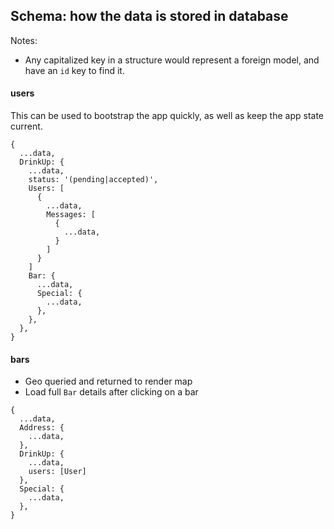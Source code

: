 ## Schema: how the data is stored in database

Notes:
- Any capitalized key in a structure would represent a foreign model, and have an `id` key to find it.

#### users
This can be used to bootstrap the app quickly, as well as keep the app state current.
```
{
  ...data,
  DrinkUp: {
    ...data,
    status: '(pending|accepted)',
    Users: [
      {
        ...data,
        Messages: [
          {
            ...data,
          }
        ]
      }
    ]
    Bar: {
      ...data,
      Special: {
        ...data,
      },
    },
  },
}
```

#### bars
- Geo queried and returned to render map
- Load full `Bar` details after clicking on a bar
```
{
  ...data,
  Address: {
    ...data,
  },
  DrinkUp: {
    ...data,
    users: [User]
  },
  Special: {
    ...data,
  },
}
```
